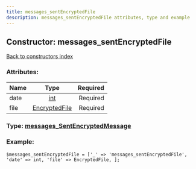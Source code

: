```yaml
---
title: messages_sentEncryptedFile
description: messages_sentEncryptedFile attributes, type and example
---
```

## Constructor: messages\_sentEncryptedFile  
[Back to constructors index](index.md)



### Attributes:

| Name     |    Type       | Required |
|----------|:-------------:|---------:|
|date|[int](../types/int.md) | Required|
|file|[EncryptedFile](../types/EncryptedFile.md) | Required|



### Type: [messages\_SentEncryptedMessage](../types/messages_SentEncryptedMessage.md)


### Example:

```
$messages_sentEncryptedFile = ['_' => 'messages_sentEncryptedFile', 'date' => int, 'file' => EncryptedFile, ];
```